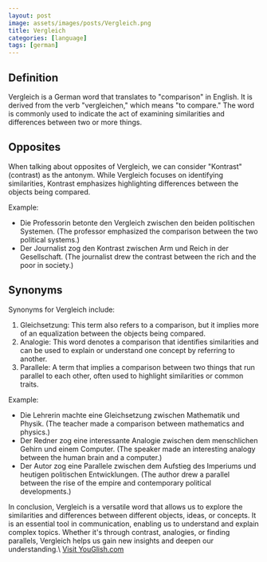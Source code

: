 ```yaml
---
layout: post
image: assets/images/posts/Vergleich.png
title: Vergleich
categories: [language]
tags: [german]
---
```


## Definition

Vergleich is a German word that translates to "comparison" in English. It is derived from the verb "vergleichen," which means "to compare." The word is commonly used to indicate the act of examining similarities and differences between two or more things.

## Opposites

When talking about opposites of Vergleich, we can consider "Kontrast" (contrast) as the antonym. While Vergleich focuses on identifying similarities, Kontrast emphasizes highlighting differences between the objects being compared.

Example: 
- Die Professorin betonte den Vergleich zwischen den beiden politischen Systemen. (The professor emphasized the comparison between the two political systems.)
- Der Journalist zog den Kontrast zwischen Arm und Reich in der Gesellschaft. (The journalist drew the contrast between the rich and the poor in society.)

## Synonyms

Synonyms for Vergleich include:

1. Gleichsetzung: This term also refers to a comparison, but it implies more of an equalization between the objects being compared.
2. Analogie: This word denotes a comparison that identifies similarities and can be used to explain or understand one concept by referring to another.
3. Parallele: A term that implies a comparison between two things that run parallel to each other, often used to highlight similarities or common traits.

Example: 
- Die Lehrerin machte eine Gleichsetzung zwischen Mathematik und Physik. (The teacher made a comparison between mathematics and physics.)
- Der Redner zog eine interessante Analogie zwischen dem menschlichen Gehirn und einem Computer. (The speaker made an interesting analogy between the human brain and a computer.)
- Der Autor zog eine Parallele zwischen dem Aufstieg des Imperiums und heutigen politischen Entwicklungen. (The author drew a parallel between the rise of the empire and contemporary political developments.)

In conclusion, Vergleich is a versatile word that allows us to explore the similarities and differences between different objects, ideas, or concepts. It is an essential tool in communication, enabling us to understand and explain complex topics. Whether it's through contrast, analogies, or finding parallels, Vergleich helps us gain new insights and deepen our understanding.\ <a id="yg-widget-0" class="youglish-widget" data-query="Vergleich" data-lang="german" data-components="8412" data-auto-start="0" data-bkg-color="theme_light" data-title="How%20to%20pronounce%20Vergleich%20in%20German"  rel="nofollow" href="https://youglish.com">Visit YouGlish.com</a><script async src="https://youglish.com/public/emb/widget.js" charset="utf-8"></script>